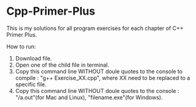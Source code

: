 # Cpp-Primer-Plus

This is my solutions for all program exercises for each chapter of C++ Primer Plus.

How to run:

1) Download file.
2) Open one of the child file in terminal.
3) Copy this command line WITHOUT doule quotes to the console to compile : "g++ Exercise_XX.cpp", where XX need to be replaced to a specific file.
4) Copy this command line WITHOUT doule quotes to the console : "/a.out"(for Mac and Linux), "filename.exe"(for Windows).
